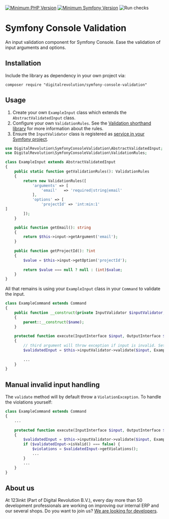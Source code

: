 [![Minimum PHP Version](https://img.shields.io/badge/php-%3E%3D%208.1-8892BF)](https://php.net/)
[![Minimum Symfony Version](https://img.shields.io/badge/symfony-%3E%3D%206.2-brightgreen)](https://symfony.com/doc/current/validation.html)
![Run checks](https://github.com/123inkt/symfony-console-validation/actions/workflows/test.yml/badge.svg)

# Symfony Console Validation
An input validation component for Symfony Console. Ease the validation of input arguments and options.

## Installation
Include the library as dependency in your own project via:
```
composer require "digitalrevolution/symfony-console-validation"
```

## Usage

1) Create your own `ExampleInput` class which extends the `AbstractValidatedInput` class.
2) Configure your own `ValidationRules`. See the [Validation shorthand library](https://github.com/123inkt/symfony-validation-shorthand) for
   more information about the rules.
3) Ensure the `InputValidator` class is registered as [service in your Symfony project](https://symfony.com/doc/current/service_container.html).

```php
use DigitalRevolution\SymfonyConsoleValidation\AbstractValidatedInput;
use DigitalRevolution\SymfonyConsoleValidation\ValidationRules;

class ExampleInput extends AbstractValidatedInput
{
    public static function getValidationRules(): ValidationRules
    {
        return new ValidationRules([
            'arguments' => [
                'email'   => 'required|string|email'                
            ],
            'options' => [
                'projectId' => 'int:min:1'
]           
        ]);
    }

    public function getEmail(): string
    {
        return $this->input->getArgument('email');
    }
    
    public function getProjectId(): ?int
    {
        $value = $this->input->getOption('projectId');
    
        return $value === null ? null : (int)$value;
    }
}
```

All that remains is using your `ExampleInput` class in your `Command` to validate the input.
```php
class ExampleCommand extends Command
{
    public function __construct(private InputValidator $inputValidator, ?string $name = null)
    {
        parent::__construct($name);
    }
    
    protected function execute(InputInterface $input, OutputInterface $output): int
    {
        // third argument will throw exception if input is invalid. Set to `false` if you want to handle the validation yourself.
        $validatedInput = $this->inputValidator->validate($input, ExampleInput::class, true);
        
        ...
    }    
}
```

## Manual invalid input handling

The `validate` method will by default throw a `ViolationException`. To handle the violations yourself:
```php
class ExampleCommand extends Command
{
    ...
    
    protected function execute(InputInterface $input, OutputInterface $output): int
    {
        $validatedInput = $this->inputValidator->validate($input, ExampleInput::class, false);
        if ($validatedInput->isValid() === false) {
            $violations = $validatedInput->getViolations();
            ...
        }
        ...
    }   
}
```


## About us

At 123inkt (Part of Digital Revolution B.V.), every day more than 50 development professionals are working on improving our internal ERP 
and our several shops. Do you want to join us? [We are looking for developers](https://www.werkenbij123inkt.nl/zoek-op-afdeling/it).
